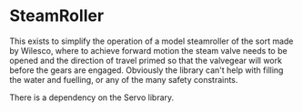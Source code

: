# SteamRoller

This exists to simplify the operation of a model steamroller of the sort made by Wilesco, where to achieve forward motion the steam valve needs to be opened and the direction of travel primed so that the valvegear will work before the gears are engaged. Obviously the library can't help with filling the water and fuelling, or any of the many safety constraints.

There is a dependency on the Servo library.

